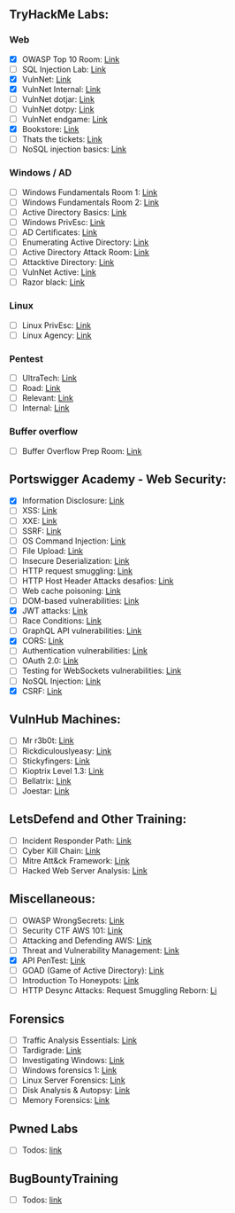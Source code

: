 ## TryHackMe Labs:

### Web

- [x]  OWASP Top 10 Room: [Link](https://tryhackme.com/room/owasptop10)
- [ ]  SQL Injection Lab: [Link](https://tryhackme.com/room/sqlilab)
- [x]  VulnNet: [Link](https://tryhackme.com/room/vulnnet1)
- [x]  VulnNet Internal: [Link](https://tryhackme.com/room/vulnnetinternal)
- [ ]  VulnNet dotjar: [Link](https://tryhackme.com/room/vulnnetdotjar)
- [ ]  VulnNet dotpy: [](https://tryhackme.com/room/vulnnetdotjar)[Link](https://tryhackme.com/room/vulnnetdotpy)
- [ ]  VulnNet endgame: [](https://tryhackme.com/room/vulnnetdotjar)[Link](https://tryhackme.com/room/vulnnetendgame)
- [x]  Bookstore: [Link](https://tryhackme.com/room/bookstoreoc)
- [ ]  Thats the tickets: [Link](https://tryhackme.com/room/thatstheticket)
- [ ]  NoSQL injection basics: [Link](https://tryhackme.com/room/nosqlinjectiontutorial)

### Windows / AD

- [ ]  Windows Fundamentals Room 1: [Link](https://tryhackme.com/room/windowsfundamentals1xbx)
- [ ]  Windows Fundamentals Room 2: [Link](https://tryhackme.com/room/winadbasics)
- [ ]  Active Directory Basics: [Link](https://tryhackme.com/room/winadbasics)
- [ ]  Windows PrivEsc: [Link](https://tryhackme.com/room/windows10privesc)
- [ ]  AD Certificates: [Link](https://tryhackme.com/room/adcertificatetemplates)
- [ ]  Enumerating Active Directory: [Link](https://tryhackme.com/room/adenumeration)
- [ ]  Active Directory Attack Room: [Link](https://tryhackme.com/room/breachingad)
- [ ]  Attacktive Directory: [Link](https://tryhackme.com/room/attacktivedirectory)
- [ ]  VulnNet Active: [Link](https://tryhackme.com/room/vulnnetactive)
- [ ]  Razor black: [Link](https://tryhackme.com/room/raz0rblack)

### Linux

- [ ]  Linux PrivEsc: [Link](https://tryhackme.com/room/linuxprivesc)
- [ ]  Linux Agency: [Link](https://tryhackme.com/room/linuxprivesc)

### Pentest

- [ ]  UltraTech: [Link](https://tryhackme.com/room/ultratech1)
- [ ]  Road: [Link](https://tryhackme.com/room/road)
- [ ]  Relevant: [Link](https://tryhackme.com/room/relevant)
- [ ]  Internal: [Link](https://tryhackme.com/room/internal)

### Buffer overflow

- [ ]  Buffer Overflow Prep Room: [Link](https://tryhackme.com/room/bufferoverflowprep)

## Portswigger Academy - Web Security:

- [x]  Information Disclosure: [Link](https://portswigger.net/web-security/information-disclosure/exploiting/lab-infoleak-in-error-messages)
- [ ]  XSS: [Link](https://portswigger.net/web-security/cross-site-scripting/reflected/lab-html-context-nothing-encoded)
- [ ]  XXE: [Link](https://portswigger.net/web-security/xxe/lab-exploiting-xxe-to-retrieve-files)
- [ ]  SSRF: [Link](https://portswigger.net/web-security/ssrf/lab-basic-ssrf-against-backend-system)
- [ ]  OS Command Injection: [Link](https://portswigger.net/web-security/os-command-injection/lab-simple)
- [ ]  File Upload: [Link](https://portswigger.net/web-security/file-upload/lab-file-upload-remote-code-execution-via-web-shell-upload)
- [ ]  Insecure Deserialization: [Link](https://portswigger.net/web-security/deserialization/exploiting/lab-deserialization-modifying-serialized-data-types)
- [ ]  HTTP request smuggling: [Link](https://portswigger.net/web-security/request-smuggling)
- [ ]  HTTP Host Header Attacks desafios: [Link](https://portswigger.net/web-security/host-header)
- [ ]  Web cache poisoning: [Link](https://portswigger.net/web-security/web-cache-poisoning)
- [ ]  DOM-based vulnerabilities: [Link](https://portswigger.net/web-security/dom-based)
- [x] JWT attacks: [Link](https://portswigger.net/web-security/jwt)
- [ ]  Race Conditions: [Link](https://portswigger.net/web-security/race-conditions)
- [ ]  GraphQL API vulnerabilities: [Link](https://portswigger.net/web-security/graphql)
- [x]  CORS: [Link](https://portswigger.net/web-security/cors)
- [ ]  Authentication vulnerabilities: [Link](https://portswigger.net/web-security/authentication)
- [ ]  OAuth 2.0: [Link](https://portswigger.net/web-security/oauth)
- [ ]  Testing for WebSockets vulnerabilities: [Link](https://portswigger.net/web-security/websockets)
- [ ]  NoSQL Injection: [Link](https://portswigger.net/web-security/nosql-injection)
- [x] CSRF: [Link](https://portswigger.net/web-security/csrf)

## VulnHub Machines:

- [ ]  Mr r3b0t: [Link](https://www.vulnhub.com/entry/bizarre-adventure-mrr3b0t,561/)
- [ ]  Rickdiculouslyeasy: [Link](https://www.vulnhub.com/entry/rickdiculouslyeasy-1,207/)
- [ ]  Stickyfingers: [Link](https://www.vulnhub.com/entry/bizarre-adventure-sticky-fingers,560/)
- [ ]  Kioptrix Level 1.3: [Link](https://www.vulnhub.com/entry/kioptrix-level-13-4,25/)
- [ ]  Bellatrix: [Link](https://www.vulnhub.com/entry/hogwarts-bellatrix,609/)
- [ ]  Joestar: [Link](https://www.vulnhub.com/entry/bizarre-adventure-joestar,590/)

## LetsDefend and Other Training:

- [ ]  Incident Responder Path: [Link](https://app.letsdefend.io/path/incident-responder-path)
- [ ]  Cyber Kill Chain: [Link](https://app.letsdefend.io/training/lessons/cyber-kill-chain)
- [ ]  Mitre Att&ck Framework: [Link](https://app.letsdefend.io/training/lessons/mitre-attck-framework)
- [ ]  Hacked Web Server Analysis: [Link](https://app.letsdefend.io/training/lessons/hacked-web-server-analysis)

## Miscellaneous:

- [ ]  OWASP WrongSecrets: [Link](https://github.com/OWASP/wrongsecrets)
- [ ]  Security CTF AWS 101: [Link](https://r00tz-ctf.awssecworkshops.com/)
- [ ]  Attacking and Defending AWS: [Link](https://resources.tryhackme.com/attacking-and-defending-aws)
- [ ]  Threat and Vulnerability Management: [Link](https://tryhackme.com/module/threat-and-vulnerability-management)
- [x]  API PenTest: [Link](https://www.apisecuniversity.com/courses/api-penetration-testing)
- [ ]  GOAD (Game of Active Directory): [Link](https://github.com/Orange-Cyberdefense/GOAD)
- [ ]  Introduction To Honeypots: [Link](https://tryhackme.com/room/introductiontohoneypots)
- [ ]  HTTP Desync Attacks: Request Smuggling Reborn: [Li](https://portswigger.net/research/http-desync-attacks-request-smuggling-reborn#demo)

## Forensics

- [ ]  Traffic Analysis Essentials: [Link](https://tryhackme.com/room/trafficanalysisessentials)
- [ ]  Tardigrade: [Link](https://tryhackme.com/room/tardigrade)
- [ ]  Investigating Windows: [Link](https://tryhackme.com/room/investigatingwindows)
- [ ]  Windows forensics 1: [Link](https://tryhackme.com/room/windowsforensics1)
- [ ]  Linux Server Forensics: [Link](https://tryhackme.com/room/linuxserverforensics)
- [ ]  Disk Analysis & Autopsy: [Link](https://tryhackme.com/room/autopsy2ze0)
- [ ]  Memory Forensics: [Link](https://tryhackme.com/room/memoryforensics)

## Pwned Labs

- [ ]  Todos: [link](https://pwnedlabs.io/dashboard)

## BugBountyTraining

- [ ]  Todos: [link](https://bugbountytraining.com/)